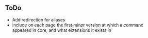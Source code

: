 ToDo
-----

- Add redirection for aliases
- Include on each page the first minor version at which a command appeared in core, and what extensions it exists in
